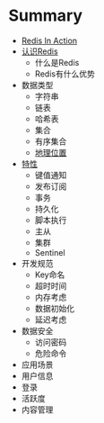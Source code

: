 # Summary

* [Redis In Action](README.md)
* [认识Redis](ru-men.md)
  * 什么是Redis
  * Redis有什么优势
* 数据类型
  * 字符串
  * 链表
  * 哈希表
  * 集合
  * 有序集合
  * [地理位置](di-li-wei-zhi.md)
* [特性](te-xing.md)
  * 键值通知
  * 发布订阅
  * 事务
  * 持久化
  * 脚本执行
  * 主从
  * 集群
  * Sentinel
* 开发规范
  * Key命名
  * 超时时间
  * 内存考虑
  * 数据初始化
  * 延迟考虑
* 数据安全
  * 访问密码
  * 危险命令
* 应用场景
* 用户信息
* 登录
* 活跃度
* 内容管理

